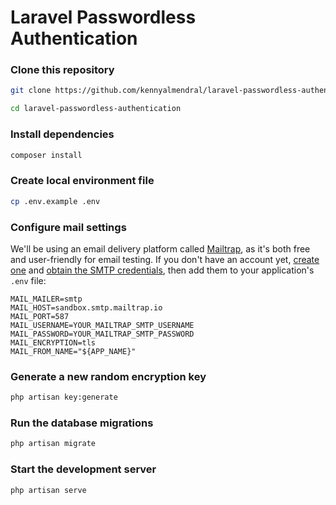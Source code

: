 # Laravel Passwordless Authentication

### Clone this repository
```bash
git clone https://github.com/kennyalmendral/laravel-passwordless-authentication.git

cd laravel-passwordless-authentication
```

### Install dependencies
```bash
composer install
```

### Create local environment file
```bash
cp .env.example .env
```

### Configure mail settings
We'll be using an email delivery platform called [Mailtrap](https://mailtrap.io/), as it's both free and user-friendly for email testing. If you don't have an account yet, [create one](https://mailtrap.io/register/signup) and [obtain the SMTP credentials](https://help.mailtrap.io/article/5-testing-integration), then add them to your application's `.env` file:

```git
MAIL_MAILER=smtp
MAIL_HOST=sandbox.smtp.mailtrap.io
MAIL_PORT=587
MAIL_USERNAME=YOUR_MAILTRAP_SMTP_USERNAME
MAIL_PASSWORD=YOUR_MAILTRAP_SMTP_PASSWORD
MAIL_ENCRYPTION=tls
MAIL_FROM_NAME="${APP_NAME}"
```

### Generate a new random encryption key
```bash
php artisan key:generate
```

### Run the database migrations
```bash
php artisan migrate
```

### Start the development server
```bash
php artisan serve
```